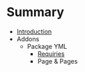 # Summary

* [Introduction](README.md)
* Addons
   * Package YML
       * [Requiries](requiries.md)
       * Page & Pages

